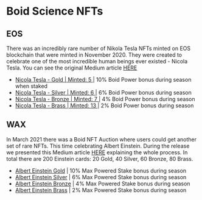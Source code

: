 # Boid Science NFTs

## EOS
There was an incredibly rare number of Nikola Tesla NFTs minted on EOS blockchain that were minted in November 2020. They were created to celebrate one of the most incredible human beings ever existed - Nicola Tesla. You can see the original Medium article [HERE](https://boidcom.medium.com/tesla-nft-release-and-other-nifty-drops-of-boid-related-goodness-7dfe54831168)

- [Nicola Tesla - Gold | Minted: 5 ](https://eos.atomichub.io/explorer/template/eos-mainnet/boid4science/Nikola-Tesla---GOLD_49) | 10% Boid Power bonus during season when staked
- [Nicola Tesla - Silver | Minted: 6 ](https://eos.atomichub.io/explorer/template/eos-mainnet/boid4science/Nikola-Tesla---SILVER_50) | 6% Boid Power bonus during season
- [Nicola Tesla - Bronze | Minted: 7 ](https://eos.atomichub.io/explorer/template/eos-mainnet/boid4science/Nikola-Tesla---BRONZE_51) | 4% Boid Power bonus during season
- [Nicola Tesla - Brass | Minted: 13 ](https://eos.atomichub.io/explorer/template/eos-mainnet/boid4science/Nikola-Tesla---BRASS_52) | 2% Boid Power bonus during season

## WAX
In March 2021 there was a Boid NFT Auction where users could get another set of rare NFTs. This time celebrating Albert Einstein. During the release we presented this Medium article [HERE](https://boidcom.medium.com/for-all-you-boid-fans-out-there-and-honestly-science-fans-too-it-is-time-for-the-second-release-f51e2ead85ef) explaining the whole process. In total there are 200 Einstein cards: 20 Gold, 40 Silver, 60 Bronze, 80 Brass. 

- [Albert Einstein Gold](https://wax.atomichub.io/explorer/asset/1099517908008) | 10% Max Powered Stake bonus during season
- [Albert Einstein Silver](https://wax.atomichub.io/explorer/asset/1099517909008) | 6% Max Powered Stake bonus during season
- [Albert Einstein Bronze](https://wax.atomichub.io/explorer/asset/1099517909015) | 4% Max Powered Stake bonus during season
- [Albert Einstein Brass](https://wax.atomichub.io/explorer/asset/1099517909612) | 2% Max Powered Stake bonus during season